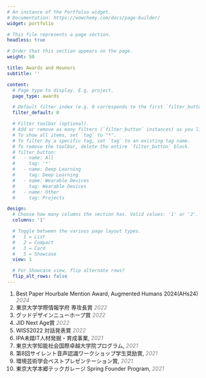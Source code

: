 ```yaml
---
# An instance of the Portfolio widget.
# Documentation: https://wowchemy.com/docs/page-builder/
widget: portfolio

# This file represents a page section.
headless: true

# Order that this section appears on the page.
weight: 50

title: Awards and Hounors
subtitle: ''

content:
  # Page type to display. E.g. project.
  page_type: awards

  # Default filter index (e.g. 0 corresponds to the first `filter_button` instance below).
  filter_default: 0

  # Filter toolbar (optional).
  # Add or remove as many filters (`filter_button` instances) as you like.
  # To show all items, set `tag` to "*".
  # To filter by a specific tag, set `tag` to an existing tag name.
  # To remove the toolbar, delete the entire `filter_button` block.
  # filter_button:
  #   - name: All
  #     tag: '*'
  #   - name: Deep Learning
  #     tag: Deep Learning
  #   - name: Wearable Devices
  #     tag: Wearable Devices
  #   - name: Other
  #     tag: Projects

design:
  # Choose how many columns the section has. Valid values: '1' or '2'.
  columns: '1'

  # Toggle between the various page layout types.
  #   1 = List
  #   2 = Compact
  #   3 = Card
  #   5 = Showcase
  view: 1

  # For Showcase view, flip alternate rows?
  flip_alt_rows: false
---
```

1. Best Paper Hourbale Mention Award, Augmented Humans 2024(AHs24) <span style="color: gray;">*2024*</span>
2. 東京大学学際情報学府 専攻長賞 <span style="color: gray;">*2022*</span>
3. グッドデザインニューホープ賞 <span style="color: gray;">*2022*</span>
4. JID Next Age賞 <span style="color: gray;">*2022*</span>
5. WISS2022 対話発表賞 <span style="color: gray;">*2022*</span>
6. IPA未踏IT人材発掘・育成事業, <span style="color: gray;">*2021*</span>
7. 東京大学知能社会国際卓越大学院プログラム, <span style="color: gray;">*2021*</span>
8. 第8回サイレント音声認識ワークショップ学生奨励賞, <span style="color: gray;">*2021*</span>
9. 環境芸術学会ベストプレゼンテーション賞, <span style="color: gray;">*2021*</span>
10.  東京大学本郷テックガレージ Spring Founder Program, <span style="color: gray;">*2021*</span>
